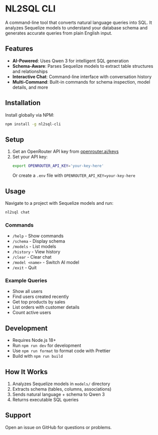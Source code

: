 # NL2SQL CLI

A command-line tool that converts natural language queries into SQL. It analyzes Sequelize models to understand your database schema and generates accurate queries from plain English input.

## Features

- **AI-Powered**: Uses Qwen 3 for intelligent SQL generation
- **Schema-Aware**: Parses Sequelize models to extract table structures and relationships
- **Interactive Chat**: Command-line interface with conversation history
- **Multi-Command**: Built-in commands for schema inspection, model details, and more

## Installation

Install globally via NPM:

```bash
npm install -g nl2sql-cli
```

## Setup

1. Get an OpenRouter API key from [openrouter.ai/keys](https://openrouter.ai/keys)
2. Set your API key:
   ```bash
   export OPENROUTER_API_KEY='your-key-here'
   ```
   Or create a `.env` file with `OPENROUTER_API_KEY=your-key-here`

## Usage

Navigate to a project with Sequelize models and run:

```bash
nl2sql chat
```

### Commands

- `/help` - Show commands
- `/schema` - Display schema
- `/models` - List models
- `/history` - View history
- `/clear` - Clear chat
- `/model <name>` - Switch AI model
- `/exit` - Quit

### Example Queries

- Show all users
- Find users created recently
- Get top products by sales
- List orders with customer details
- Count active users

## Development

- Requires Node.js 18+
- Run `npm run dev` for development
- Use `npm run format` to format code with Prettier
- Build with `npm run build`

## How It Works

1. Analyzes Sequelize models in `models/` directory
2. Extracts schema (tables, columns, associations)
3. Sends natural language + schema to Qwen 3
4. Returns executable SQL queries

## Support

Open an issue on GitHub for questions or problems.
